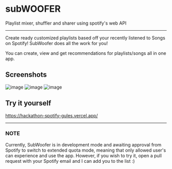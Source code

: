 # subWOOFER

Playlist mixer, shuffler and sharer using spotify's web API
___
Create ready customized playlists based off your recently listened to Songs on Spotify!
SubWoofer does all the work for you! 

You can create, view and get recommendations for playlists/songs all in one app.

## Screenshots
![image](https://github.com/kaisic1224/hackathon-spotify/assets/89894485/ed259a4d-308c-4a3b-89dd-9a3767cb2869)
![image](https://github.com/kaisic1224/hackathon-spotify/assets/89894485/210a520b-bded-4858-b67b-13bef80321e1)
![image](https://github.com/kaisic1224/hackathon-spotify/assets/89894485/f9c9e97f-5434-4b3a-bfac-05dd3f3a2c15)


## Try it yourself
https://hackathon-spotify-gules.vercel.app/

___
### NOTE
Currently, SubWoofer is in development mode and awaiting approval from Spotify to switch to extended quota mode, meaning that only allowed user's can experience and use the app. However, if you wish to try it, open a pull request with your Spotify email and I can add you to the list :)

